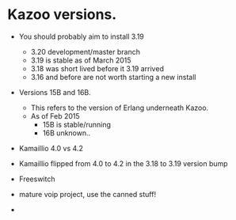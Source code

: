 # Kazoo versions.

* You should probably aim to install 3.19
  * 3.20 development/master branch
  * 3.19 is stable as of March 2015
  * 3.18 was short lived before it 3.19 arrived
  * 3.16 and before are not worth starting a new install


* Versions 15B and 16B.
  * This refers to the version of Erlang underneath Kazoo.
  * As of Feb 2015
    * 15B is stable/running 
    * 16B unknown..
    

* Kamaillio 4.0 vs 4.2
 * Kamaillio flipped from 4.0 to 4.2 in the 3.18 to 3.19 version bump
 
* Freeswitch
 * mature voip project, use the canned stuff!
 * 
